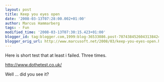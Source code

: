 ```yaml
---
layout: post
title: Keep you eyes open
date: '2008-03-13T07:28:00.002+01:00'
author: Marcus Hammarberg
tags: - Fun
modified_time: '2008-03-13T07:30:15.423+01:00'
blogger_id: tag:blogger.com,1999:blog-36533086.post-7074384526043138424
blogger_orig_url: http://www.marcusoft.net/2008/03/keep-you-eyes-open.html
---
```


Here is
short test that at least i failed. Three times.

<http://www.dothetest.co.uk/>

Well ... did you see it?
